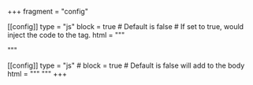 +++
fragment = "config"

[[config]]
  type = "js"
  block = true # Default is false # If set to true, would inject the code to the <head> tag.
  html = """
  <!-- Global site tag (gtag.js) - Google Analytics -->
  <script async src="https://www.googletagmanager.com/gtag/js?id=UA-181241343-1"></script>
  <script>
    window.dataLayer = window.dataLayer || [];
    function gtag(){dataLayer.push(arguments);}
    gtag('js', new Date());

    gtag('config', 'UA-181241343-1');
  </script>
  """

  [[config]]
    type = "js"
    # block = true # Default is false will add to the body
    html = """
    <!-- Google Tag Manager -->
    <script>(function(w,d,s,l,i){w[l]=w[l]||[];w[l].push({'gtm.start':
    new Date().getTime(),event:'gtm.js'});var f=d.getElementsByTagName(s)[0],
    j=d.createElement(s),dl=l!='dataLayer'?'&l='+l:'';j.async=true;j.src=
    'https://www.googletagmanager.com/gtm.js?id='+i+dl;f.parentNode.insertBefore(j,f);
    })(window,document,'script','dataLayer','GTM-P4ZSC66');</script>
    <!-- End Google Tag Manager -->
    """
+++
